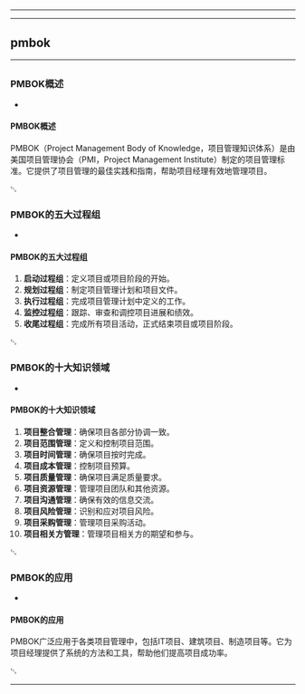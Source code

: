 # 
___
___
## pmbok
___
## 
### PMBOK概述
- 
#### PMBOK概述
PMBOK（Project Management Body of Knowledge，项目管理知识体系）是由美国项目管理协会（PMI，Project Management Institute）制定的项目管理标准。它提供了项目管理的最佳实践和指南，帮助项目经理有效地管理项目。

␃

### PMBOK的五大过程组
- 
#### PMBOK的五大过程组
1. **启动过程组**：定义项目或项目阶段的开始。
2. **规划过程组**：制定项目管理计划和项目文件。
3. **执行过程组**：完成项目管理计划中定义的工作。
4. **监控过程组**：跟踪、审查和调控项目进展和绩效。
5. **收尾过程组**：完成所有项目活动，正式结束项目或项目阶段。

␃

### PMBOK的十大知识领域
- 
#### PMBOK的十大知识领域
1. **项目整合管理**：确保项目各部分协调一致。
2. **项目范围管理**：定义和控制项目范围。
3. **项目时间管理**：确保项目按时完成。
4. **项目成本管理**：控制项目预算。
5. **项目质量管理**：确保项目满足质量要求。
6. **项目资源管理**：管理项目团队和其他资源。
7. **项目沟通管理**：确保有效的信息交流。
8. **项目风险管理**：识别和应对项目风险。
9. **项目采购管理**：管理项目采购活动。
10. **项目相关方管理**：管理项目相关方的期望和参与。

␃

### PMBOK的应用
- 
#### PMBOK的应用
PMBOK广泛应用于各类项目管理中，包括IT项目、建筑项目、制造项目等。它为项目经理提供了系统的方法和工具，帮助他们提高项目成功率。

␃
___

